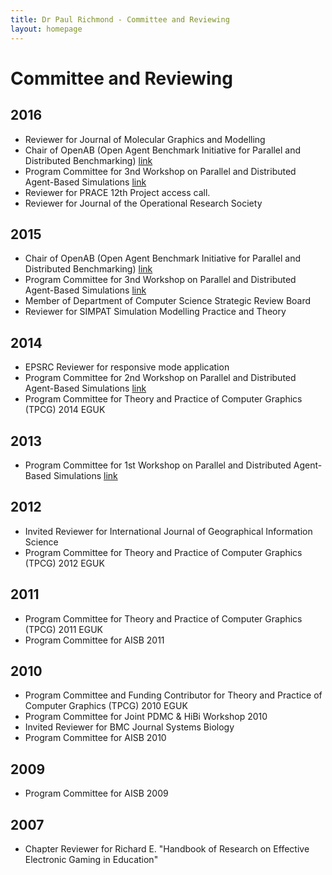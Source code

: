 ```yaml
---
title: Dr Paul Richmond - Committee and Reviewing
layout: homepage
---
```


# Committee and Reviewing

## 2016

* Reviewer for Journal of Molecular Graphics and Modelling
* Chair of OpenAB (Open Agent Benchmark Initiative for Parallel and Distributed Benchmarking) [link](http://www.openab.org/)
* Program Committee for 3nd Workshop on Parallel and Distributed Agent-Based Simulations [link](http://www.padabs.org/)
* Reviewer for PRACE 12th Project access call.
* Reviewer for Journal of the Operational Research Society

## 2015

* Chair of OpenAB (Open Agent Benchmark Initiative for Parallel and Distributed Benchmarking) [link](http://www.openab.org/)
* Program Committee for 3nd Workshop on Parallel and Distributed Agent-Based Simulations [link](http://www.padabs.org/)
* Member of Department of Computer Science Strategic Review Board
* Reviewer for SIMPAT Simulation Modelling Practice and Theory



## 2014

* EPSRC Reviewer for responsive mode application
* Program Committee for 2nd Workshop on Parallel and Distributed Agent-Based Simulations [link](http://www.padabs.org/)
* Program Committee for Theory and Practice of Computer Graphics (TPCG) 2014 EGUK

## 2013

* Program Committee for 1st Workshop on Parallel and Distributed Agent-Based Simulations [link](http://www.padabs.org/)

## 2012

* Invited Reviewer for International Journal of Geographical Information Science
* Program Committee for Theory and Practice of Computer Graphics (TPCG) 2012 EGUK

## 2011

* Program Committee for Theory and Practice of Computer Graphics (TPCG) 2011 EGUK
* Program Committee for AISB 2011

## 2010

* Program Committee and Funding Contributor for Theory and Practice of Computer Graphics (TPCG) 2010 EGUK
* Program Committee for Joint PDMC & HiBi Workshop 2010
* Invited Reviewer for BMC Journal Systems Biology
* Program Committee for AISB 2010

## 2009

* Program Committee for AISB 2009

## 2007

* Chapter Reviewer for Richard E. "Handbook of Research on Effective Electronic Gaming in Education" 
